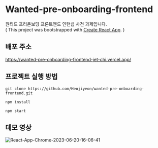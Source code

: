 # Wanted-pre-onboarding-frontend

원티드 프리온보딩 프론트엔드 인턴쉽 사전 과제입니다.\
( This project was bootstrapped with [Create React App](https://github.com/facebook/create-react-app). )

## 배포 주소
https://wanted-pre-onboarding-frontend-jet-chi.vercel.app/

## 프로젝트 실행 방법


```
git clone https://github.com/Heojiyeon/wanted-pre-onboarding-frontend.git
```

```
npm install
```

```
npm start
```

## 데모 영상
![React-App-Chrome-2023-06-20-16-06-41](https://github.com/Heojiyeon/wanted-pre-onboarding-frontend/assets/33304871/8e4138ac-e7cf-4595-8cfc-56d5b09d576c)

